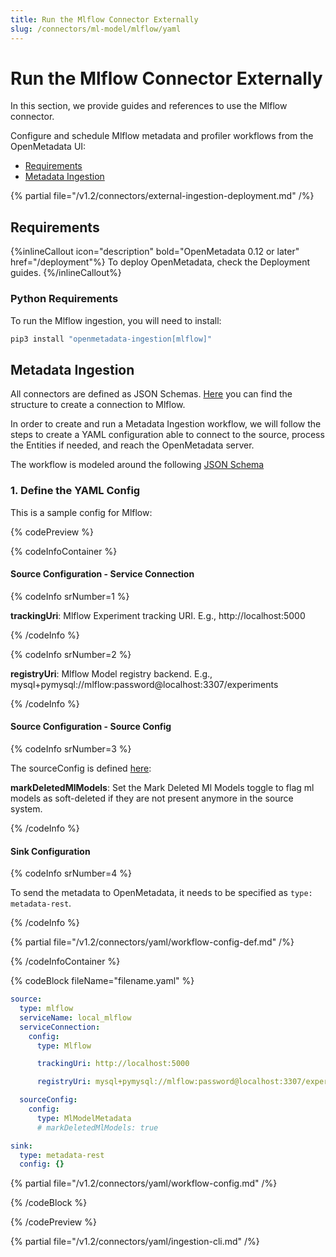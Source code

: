 ```yaml
---
title: Run the Mlflow Connector Externally
slug: /connectors/ml-model/mlflow/yaml
---
```


# Run the Mlflow Connector Externally

In this section, we provide guides and references to use the Mlflow connector.

Configure and schedule Mlflow metadata and profiler workflows from the OpenMetadata UI:

- [Requirements](#requirements)
- [Metadata Ingestion](#metadata-ingestion)

{% partial file="/v1.2/connectors/external-ingestion-deployment.md" /%}

## Requirements

{%inlineCallout icon="description" bold="OpenMetadata 0.12 or later" href="/deployment"%}
To deploy OpenMetadata, check the Deployment guides.
{%/inlineCallout%}



### Python Requirements

To run the Mlflow ingestion, you will need to install:

```bash
pip3 install "openmetadata-ingestion[mlflow]"
```

## Metadata Ingestion

All connectors are defined as JSON Schemas.
[Here](https://github.com/open-metadata/OpenMetadata/blob/main/openmetadata-spec/src/main/resources/json/schema/entity/services/connections/mlmodel/mlflowConnection.json)
you can find the structure to create a connection to Mlflow.

In order to create and run a Metadata Ingestion workflow, we will follow
the steps to create a YAML configuration able to connect to the source,
process the Entities if needed, and reach the OpenMetadata server.

The workflow is modeled around the following
[JSON Schema](https://github.com/open-metadata/OpenMetadatablob/main/openmetadata-spec/src/main/resources/json/schema/metadataIngestion/workflow.json)

### 1. Define the YAML Config

This is a sample config for Mlflow:

{% codePreview %}

{% codeInfoContainer %}

#### Source Configuration - Service Connection

{% codeInfo srNumber=1 %}

**trackingUri**: Mlflow Experiment tracking URI. E.g., http://localhost:5000


{% /codeInfo %}

{% codeInfo srNumber=2 %}

**registryUri**: Mlflow Model registry backend. E.g., mysql+pymysql://mlflow:password@localhost:3307/experiments

{% /codeInfo %}

#### Source Configuration - Source Config

{% codeInfo srNumber=3 %}

The sourceConfig is defined [here](https://github.com/open-metadata/OpenMetadata/blob/main/openmetadata-spec/src/main/resources/json/schema/metadataIngestion/messagingServiceMetadataPipeline.json):

**markDeletedMlModels**: Set the Mark Deleted Ml Models toggle to flag ml models as soft-deleted if they are not present anymore in the source system.

{% /codeInfo %}

#### Sink Configuration

{% codeInfo srNumber=4 %}

To send the metadata to OpenMetadata, it needs to be specified as `type: metadata-rest`.

{% /codeInfo %}

{% partial file="/v1.2/connectors/yaml/workflow-config-def.md" /%}

{% /codeInfoContainer %}

{% codeBlock fileName="filename.yaml" %}


```yaml
source:
  type: mlflow
  serviceName: local_mlflow
  serviceConnection:
    config:
      type: Mlflow
```
```yaml {% srNumber=1 %}
      trackingUri: http://localhost:5000
```
```yaml {% srNumber=2 %}
      registryUri: mysql+pymysql://mlflow:password@localhost:3307/experiments
```
```yaml {% srNumber=3 %}
  sourceConfig:
    config:
      type: MlModelMetadata
      # markDeletedMlModels: true
```
```yaml {% srNumber=4 %}
sink:
  type: metadata-rest
  config: {}
```

{% partial file="/v1.2/connectors/yaml/workflow-config.md" /%}

{% /codeBlock %}

{% /codePreview %}

{% partial file="/v1.2/connectors/yaml/ingestion-cli.md" /%}
